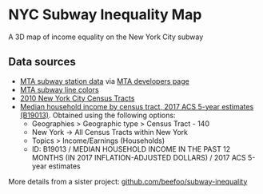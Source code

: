 # NYC Subway Inequality Map

A 3D map of income equality on the New York City subway

## Data sources

- [MTA subway station data](http://web.mta.info/developers/data/nyct/subway/Stations.csv) via [MTA developers page](http://web.mta.info/developers/developer-data-terms.html#data)
- [MTA subway line colors](http://web.mta.info/developers/resources/line_colors.htm)
- [2010 New York City Census Tracts](https://data.cityofnewyork.us/City-Government/2010-Census-Tracts/fxpq-c8ku)
- [Median household income by census tract, 2017 ACS 5-year estimates (B19013)](https://factfinder.census.gov/). Obtained using the following options:
   - Geographies > Geographic type > Census Tract - 140
   - New York -> All Census Tracts within New York
   - Topics > Income/Earnings (Households)
   - ID: B19013 / MEDIAN HOUSEHOLD INCOME IN THE PAST 12 MONTHS (IN 2017 INFLATION-ADJUSTED DOLLARS) / 2017 ACS 5-year estimates

More details from a sister project: [github.com/beefoo/subway-inequality](https://github.com/beefoo/subway-inequality)
